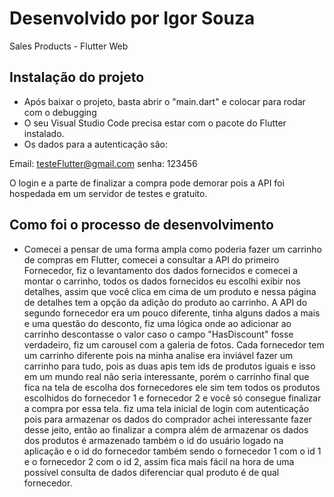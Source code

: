 # Desenvolvido por Igor Souza

Sales Products - Flutter Web

## Instalação do projeto

- Após baixar o projeto, basta abrir o "main.dart" e colocar para rodar com o debugging
- O seu Visual Studio Code precisa estar com o pacote do Flutter instalado.
- Os dados para a autenticação são: 

Email: testeFlutter@gmail.com
senha: 123456

O login e a parte de finalizar a compra pode demorar pois a API foi hospedada em um servidor de testes e gratuito.

## Como foi o processo de desenvolvimento

- Comecei a pensar de uma forma ampla como poderia fazer um carrinho de compras em Flutter, comecei a consultar a API do primeiro Fornecedor, fiz o levantamento dos dados fornecidos e comecei a montar o carrinho, todos os dados fornecidos eu escolhi exibir nos detalhes, assim que você clica em cima de um produto e nessa página de detalhes tem a opção da adição do produto ao carrinho. A API do segundo fornecedor era um pouco diferente, tinha alguns dados a mais e uma questão do desconto, fiz uma lógica onde ao adicionar ao carrinho descontasse o valor caso o campo "HasDiscount" fosse verdadeiro, fiz um carousel com a galeria de fotos. Cada fornecedor tem um carrinho diferente pois na minha analise era inviável fazer um carrinho para tudo, pois as duas apis tem ids de produtos iguais e isso em um mundo real não seria interessante, porém o carrinho final que fica na tela de escolha dos fornecedores ele sim tem todos os produtos escolhidos do fornecedor 1 e fornecedor 2 e você só consegue finalizar a compra por essa tela.
fiz uma tela inicial de login com autenticação pois para armazenar os dados do comprador achei interessante fazer desse jeito, então ao finalizar a compra além de armazenar os dados dos produtos é armazenado também o id do usuário logado na aplicação e o id do fornecedor também sendo o fornecedor 1 com o id 1 e o fornecedor 2 com o id 2, assim fica mais fácil na hora de uma possível consulta de dados diferenciar qual produto é de qual fornecedor.

